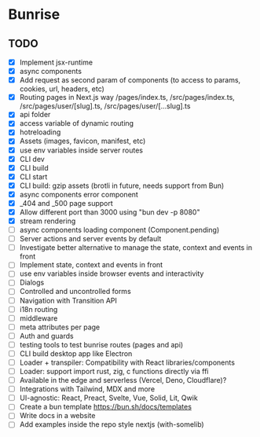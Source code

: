 # Bunrise

## TODO

- [x] Implement jsx-runtime
- [x] async components
- [x] Add request as second param of components (to access to params, cookies, url, headers, etc)
- [x] Routing pages in Next.js way /pages/index.ts, /src/pages/index.ts, /src/pages/user/[slug].ts, /src/pages/user/[...slug].ts
- [x] api folder
- [x] access variable of dynamic routing
- [x] hotreloading
- [x] Assets (images, favicon, manifest, etc)
- [x] use env variables inside server routes
- [x] CLI dev
- [x] CLI build
- [x] CLI start
- [x] CLI build: gzip assets (brotli in future, needs support from Bun)
- [x] async components error component
- [x] \_404 and \_500 page support
- [x] Allow different port than 3000 using "bun dev -p 8080"
- [x] stream rendering
- [ ] async components loading component (Component.pending)
- [ ] Server actions and server events by default
- [ ] Investigate better alternative to manage the state, context and events in front
- [ ] Implement state, context and events in front
- [ ] use env variables inside browser events and interactivity
- [ ] Dialogs
- [ ] Controlled and uncontrolled forms
- [ ] Navigation with Transition API
- [ ] i18n routing
- [ ] middleware
- [ ] meta attributes per page
- [ ] Auth and guards
- [ ] testing tools to test bunrise routes (pages and api)
- [ ] CLI build desktop app like Electron
- [ ] Loader + transpiler: Compatibility with React libraries/components
- [ ] Loader: support import rust, zig, c functions directly via ffi
- [ ] Available in the edge and serverless (Vercel, Deno, Cloudflare)?
- [ ] Integrations with Tailwind, MDX and more
- [ ] UI-agnostic: React, Preact, Svelte, Vue, Solid, Lit, Qwik
- [ ] Create a bun template https://bun.sh/docs/templates
- [ ] Write docs in a website
- [ ] Add examples inside the repo style nextjs (with-somelib)
